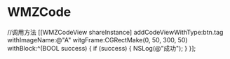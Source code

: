 # WMZCode
//调用方法
[[WMZCodeView shareInstance] addCodeViewWithType:btn.tag withImageName:@"A" witgFrame:CGRectMake(0, 50, 300, 50)  withBlock:^(BOOL success) {
        if (success) {
            NSLog(@"成功");
        }
  }];
